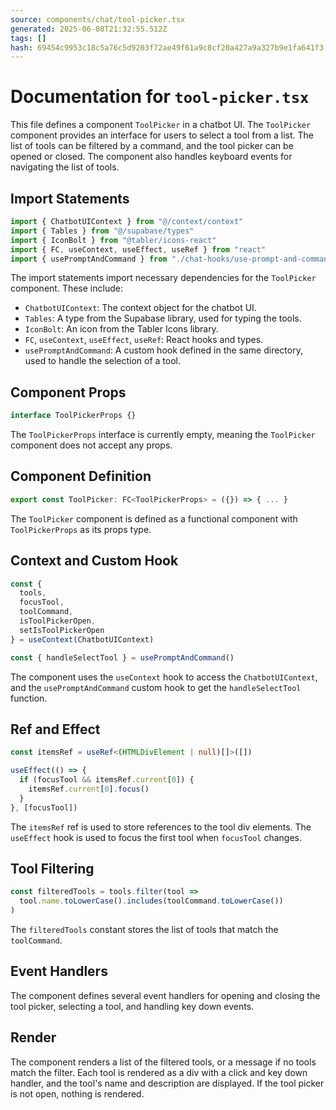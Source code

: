 ```yaml
---
source: components/chat/tool-picker.tsx
generated: 2025-06-08T21:32:55.512Z
tags: []
hash: 69454c9953c18c5a76c5d9203f72ae49f61a9c8cf20a427a9a327b9e1fa641f3
---
```


# Documentation for `tool-picker.tsx`

This file defines a component `ToolPicker` in a chatbot UI. The `ToolPicker` component provides an interface for users to select a tool from a list. The list of tools can be filtered by a command, and the tool picker can be opened or closed. The component also handles keyboard events for navigating the list of tools.

## Import Statements

```ts
import { ChatbotUIContext } from "@/context/context"
import { Tables } from "@/supabase/types"
import { IconBolt } from "@tabler/icons-react"
import { FC, useContext, useEffect, useRef } from "react"
import { usePromptAndCommand } from "./chat-hooks/use-prompt-and-command"
```

The import statements import necessary dependencies for the `ToolPicker` component. These include:

- `ChatbotUIContext`: The context object for the chatbot UI.
- `Tables`: A type from the Supabase library, used for typing the tools.
- `IconBolt`: An icon from the Tabler Icons library.
- `FC`, `useContext`, `useEffect`, `useRef`: React hooks and types.
- `usePromptAndCommand`: A custom hook defined in the same directory, used to handle the selection of a tool.

## Component Props

```ts
interface ToolPickerProps {}
```

The `ToolPickerProps` interface is currently empty, meaning the `ToolPicker` component does not accept any props.

## Component Definition

```ts
export const ToolPicker: FC<ToolPickerProps> = ({}) => { ... }
```

The `ToolPicker` component is defined as a functional component with `ToolPickerProps` as its props type.

## Context and Custom Hook

```ts
const {
  tools,
  focusTool,
  toolCommand,
  isToolPickerOpen,
  setIsToolPickerOpen
} = useContext(ChatbotUIContext)

const { handleSelectTool } = usePromptAndCommand()
```

The component uses the `useContext` hook to access the `ChatbotUIContext`, and the `usePromptAndCommand` custom hook to get the `handleSelectTool` function.

## Ref and Effect

```ts
const itemsRef = useRef<(HTMLDivElement | null)[]>([])

useEffect(() => {
  if (focusTool && itemsRef.current[0]) {
    itemsRef.current[0].focus()
  }
}, [focusTool])
```

The `itemsRef` ref is used to store references to the tool div elements. The `useEffect` hook is used to focus the first tool when `focusTool` changes.

## Tool Filtering

```ts
const filteredTools = tools.filter(tool =>
  tool.name.toLowerCase().includes(toolCommand.toLowerCase())
)
```

The `filteredTools` constant stores the list of tools that match the `toolCommand`.

## Event Handlers

The component defines several event handlers for opening and closing the tool picker, selecting a tool, and handling key down events.

## Render

The component renders a list of the filtered tools, or a message if no tools match the filter. Each tool is rendered as a div with a click and key down handler, and the tool's name and description are displayed. If the tool picker is not open, nothing is rendered.